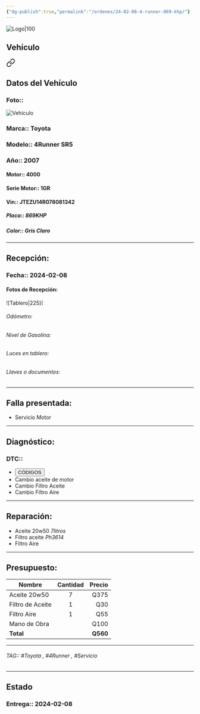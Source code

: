 ```yaml
---
{"dg-publish":true,"permalink":"/ordenes/24-02-08-4-runner-869-khp/"}
---
```


![Logo|100](https://lh3.googleusercontent.com/drive-viewer/AEYmBYSpcK6uqBUJHU1Zm8MP7HBK8KT1E9hSR1Ft4JQwDPtpQiFoL4c1ncHqULCwO1olD-1WG5Kk9U-jh7jaZPXfqyxL0-aeRg=s1600)

## Vehículo

<div class="transclusion internal-embed is-loaded"><a class="markdown-embed-link" href="/vehiculos/toyota/4-runner-869-khp/#datos-del-vehiculo" aria-label="Open link"><svg xmlns="http://www.w3.org/2000/svg" width="24" height="24" viewBox="0 0 24 24" fill="none" stroke="currentColor" stroke-width="2" stroke-linecap="round" stroke-linejoin="round" class="svg-icon lucide-link"><path d="M10 13a5 5 0 0 0 7.54.54l3-3a5 5 0 0 0-7.07-7.07l-1.72 1.71"></path><path d="M14 11a5 5 0 0 0-7.54-.54l-3 3a5 5 0 0 0 7.07 7.07l1.71-1.71"></path></svg></a><div class="markdown-embed">



## Datos del Vehículo 
### Foto:: 
![Vehículo](http://drive.google.com/uc?export=view&id=1ZRcPm5NzzsVb1PC7WA7c3ZCzwfVvM4QH)

### Marca:: Toyota
### Modelo:: 4Runner SR5
### Año:: 2007
#### Motor:: 4000
#### Serie Motor:: 1GR
#### Vin:: JTEZU14R078081342
##### Placa:: 869KHP
##### Color:: Gris Claro
---


</div></div>


## Recepción:
### Fecha:: 2024-02-08
#### Fotos de Recepción: 
![Tablero|225](

###### Odómetro: 
###### Nivel de Gasolina: 
###### Luces en tablero: 
###### Llaves o documentos: 

---

## Falla presentada:
- Servicio Motor 


---

## Diagnóstico:
### DTC:: 

- <a href="http"><button class="btn success">CÓDIGOS</button></a>
- Cambio aceite de motor 
- Cambio Filtro Aceite 
- Cambio Filtro Aire 

---
## Reparación:
- Aceite 20w50 *7litros*
- Filtro aceite *Ph3614*
- Filtro Aire 

---

## Presupuesto:

| Nombre           | Cantidad | Precio |
| ---------------- |:--------:| ------:|
| Aceite 20w50     |    7     |   Q375 |
| Filtro de Aceite |    1     |    Q30 |
| Filtro Aire      |    1     |    Q55 |
| Mano de Obra     |          |   Q100 |
| **Total**                 |          |   **Q560**    |

---

###### TAG:: #Toyota , #4Runner , #Servicio 

---

## Estado

### Entrega:: 2024-02-08


